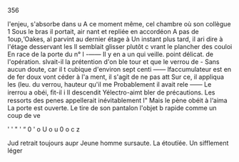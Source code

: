 356

l'enjeu, s'absorbe dans u
A ce moment même, cel
chambre où son collègue 1
Sous le bras il portait, air
nant et repliée en accordéon
A pas de 1oup,‘Oakes, al
parvint au dernier étage à
Un instant plus tard, il ari
dire à l'étage desservant les
ll semblait glisser plutôt c
vrant le plancher des couloi
En race de la porte du n° l
-—— Il y en a un qui veille.
point délicat. de l'opération.
slvait-il la prétention d'on
ble tour et que le verrou de -
Sans aucun doute, car il t
cubique d'environ sept centi
—— lfaccumulateur est en
de fer doux vont céder à l'a
ment, il s'agit de ne pas att
Sur ce, il appliqua les (leu.
du verrou, hauteur qu'il me
Probablement il avait rele
—— Le irerrou a obéi, ﬁt-il i
Il descendit Yélectro-aimt
bler de précautions.
Les ressorts des penes
appellerait inévitablement l"
Mais le pène obéit à l‘aima
La porte est ouverte. Le
tire de son pantalon l'objet b
rapide comme un coup de ve

' ' " ' “ 0 ' o U o u 0 o c
z

Jud retrait toujours aupr
Jeune homme sursaute. La
étoutïée. Un sifflement léger

